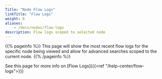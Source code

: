 ```yaml
---
Title: "Node Flow Logs"
linkTitle: "Flow Logs"
weight: 6
aliases: 
    - /docs/nodes/flow-logs
description: Flow logs scoped to selected node
---
```


{{% pageinfo %}}
This page will show the most recent flow logs for the specific node being viewed and allow for advanced searches scoped to the current node.
{{% /pageinfo %}}

See this page for more info on [Flow Logs]({{<ref "/help-center/flow-logs">}})